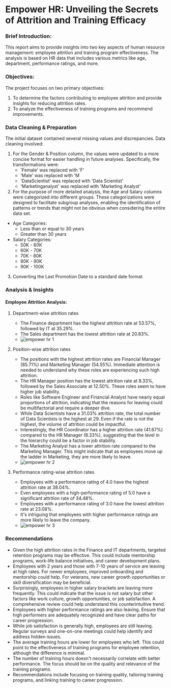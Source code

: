 # Empower HR: Unveiling the Secrets of Attrition and Training Efficacy

### Brief Introduction:
This report aims to provide insights into two key aspects of human resource management: employee attrition and training program effectiveness. The analysis is based on HR data that includes various metrics like age, department, performance ratings, and more.

### Objectives:
The project focuses on two primary objectives:
1.	To determine the factors contributing to employee attrition and provide insights for reducing attrition rates.
2.	To analyze the effectiveness of training programs and recommend improvements.

### Data Cleaning & Preparation
The initial dataset contained several missing values and discrepancies. Data cleaning involved:
1.	For the Gender & Position column, the values were updated to a more concise format for easier handling in future analyses. Specifically, the transformations were:
    - 'Female' was replaced with 'F'
    - 'Male' was replaced with 'M 
    - 'DataScientist' was replaced with 'Data Scientist'
    - 'Marketinganalyst' was replaced with 'Marketing Analyst'
2.	For the purpose of more detailed analysis, the Age and Salary columns were categorized into different groups. These categorizations were designed to facilitate subgroup analyses, enabling the identification of patterns or trends that might not be obvious when considering the entire data set.
- Age Categories:
    - Less than or equal to 30 years
    - Greater than 30 years
- Salary Categories:
    - 50K - 60K
    - 60K - 70K
    -	70K - 80K
    -	80K - 90K
    -	90K - 100K 
3.	Converting the Last Promotion Date to a standard date format.

### Analysis & Insights

#### Employee Attrition Analysis:
1.	Department-wise attrition rates
    - The Finance department has the highest attrition rate at 53.57%, followed by IT at 35.29%.
    - The Sales department has the lowest attrition rate at 20.83%.
    - ![empower hr 1](https://github.com/kalpesh-projects/Empower-HR/assets/66734625/f60a82d3-222a-4aa1-9338-0a65fcf98e38)

2.	Position-wise attrition rates
    - The positions with the highest attrition rates are Financial Manager (85.71%) and Marketing Manager (54.55%). Immediate attention is needed to understand why these roles are experiencing such high attrition.
    - The HR Manager position has the lowest attrition rate at 8.33%, followed by the Sales Associate at 12.50%. These roles seem to have higher job stability.
    - Roles like Software Engineer and Financial Analyst have nearly equal proportions of attrition, indicating that the reasons for leaving could be multifactorial and require a deeper dive.
    - While Data Scientists have a 31.03% attrition rate, the total number of Data Scientists is the highest at 29. Even if the rate is not the highest, the volume of attrition could be impactful.
    - Interestingly, the HR Coordinator has a higher attrition rate (41.67%) compared to the HR Manager (8.33%), suggesting that the level in the hierarchy could be a factor in job stability.
    - The Marketing Analyst has a lower attrition rate compared to the Marketing Manager. This might indicate that as employees move up the ladder in Marketing, they are more likely to leave.
    - ![empower hr 2](https://github.com/kalpesh-projects/Empower-HR/assets/66734625/25d4c7cc-eff4-416d-b6bb-3d17444ed0fa)

3.	Performance rating-wise attrition rates
    - Employees with a performance rating of 4.0 have the highest attrition rate at 38.04%.
    - Even employees with a high-performance rating of 5.0 have a significant attrition rate of 34.48%.
    - Employees with a performance rating of 3.0 have the lowest attrition rate at 23.08%.
    - It's intriguing that employees with higher performance ratings are more likely to leave the company.
    - ![empower hr 3](https://github.com/kalpesh-projects/Empower-HR/assets/66734625/2703748a-57bb-4f24-adce-ba213cbcb987)

### Recommendations
- Given the high attrition rates in the Finance and IT departments, targeted retention programs may be effective. This could include mentorship programs, work-life balance initiatives, and career development plans.
- Employees with 2 years and those with 7-10 years of service are leaving at high rates. For newer employees, improved onboarding and mentorship could help. For veterans, new career growth opportunities or skill diversification may be beneficial.
- Surprisingly, employees in higher salary brackets are leaving more frequently. This could indicate that the issue is not salary but other factors like work culture, growth opportunities, or job satisfaction. A comprehensive review could help understand this counterintuitive trend.
- Employees with higher performance ratings are also leaving. Ensure that high performers are adequately recognized and have clear paths for career progression.
- While job satisfaction is generally high, employees are still leaving. Regular surveys and one-on-one meetings could help identify and address hidden issues.
- The average training hours are lower for employees who left. This could point to the effectiveness of training programs for employee retention, although the difference is minimal.
- The number of training hours doesn't necessarily correlate with better performance. The focus should be on the quality and relevance of the training programs.
- Recommendations include focusing on training quality, tailoring training programs, and linking training to career progression.


